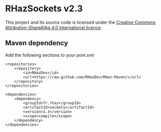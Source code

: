 # RHazSockets v2.3

This project and its source code is licensed under the [Creative Commons Attribution-ShareAlike 4.0 International licence](https://creativecommons.org/licenses/by-sa/4.0/).

## Maven dependency

Add the following sections to your pom.xml

```
<repositories>
	<repository>
		<id>RHazDev</id>
		<url>https://raw.github.com/RHazDev/RHaz-Maven/</url>
	</repository>
</repositories>

<dependencies>
	<dependency>
		<groupId>fr.rhaz</groupId>
		<artifactId>sockets</artifactId>
		<version>2.3</version>
		<scope>compile</scope>
	</dependency>
</dependencies>
```